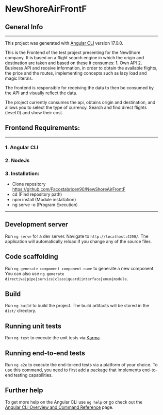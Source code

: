 # NewShoreAirFrontF

## General Info
***
This project was generated with [Angular CLI](https://github.com/angular/angular-cli) version 17.0.0.

This is the Frontend of the test project presenting for the NewShore company. It is based on a flight search engine in which the origin and destination are taken and based on these it consumes: 1. Own API 2. Business API and receive information, in order to obtain the available flights, the price and the routes, implementing concepts such as lazy load and magic literals.

The frontend is responsible for receiving the data to then be consumed by the API and visually reflect the data.

The project currently consumes the api, obtains origin and destination, and allows you to select the type of currency. Search and find direct flights (level 0) and show their cost.

## Frontend Requirements:
***

### 1. Angular CLI

### 2. NodeJs

### 3. Installation: 

- Clone repository https://github.com/Facostabricen90/NewShoreAirFrontF
- cd (Find repository path)
- npm install (Module installation)
- ng serve -o (Program Execution)

***

## Development server

Run `ng serve` for a dev server. Navigate to `http://localhost:4200/`. The application will automatically reload if you change any of the source files.

## Code scaffolding

Run `ng generate component component-name` to generate a new component. You can also use `ng generate directive|pipe|service|class|guard|interface|enum|module`.

## Build

Run `ng build` to build the project. The build artifacts will be stored in the `dist/` directory.

## Running unit tests

Run `ng test` to execute the unit tests via [Karma](https://karma-runner.github.io).

## Running end-to-end tests

Run `ng e2e` to execute the end-to-end tests via a platform of your choice. To use this command, you need to first add a package that implements end-to-end testing capabilities.

## Further help

To get more help on the Angular CLI use `ng help` or go check out the [Angular CLI Overview and Command Reference](https://angular.io/cli) page.
